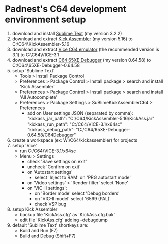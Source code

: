 # Padnest's C64 development environment setup
 1. download and install [Sublime Text](https://www.sublimetext.com) (my version 3.2.2)   
 2. download and extract [Kick Assembler](http://theweb.dk/KickAssemble) (my version 5.16) to C:\C64\KickAssembler-5.16
 3. download and extract [Vice C64 emulator](https://vice-emu.sourceforge.io/windows.html) (the recommended version is 3.1) to C:\C64\VICE-3.1
 4. download and extract [C64 65XE Debugger](https://sourceforge.net/projects/c64-debugger) (my version 0.64.58)  to C:\C64\65XE-Debugger-0.64.58
 5. setup 'Sublime Text'
	- Tools > Install Package Control	
	- Preferences > Package Control > Install package > search and install 'Kick Assembler'
	- Preferences > Package Control > Install package > search and install 'All Autocomplete'
	- Preferences > Package Settings > SuBlimeKickAssemblerC64 > Preferences
		- add on User settings JSON (separated by comma):
			"kickass_jar_path": "C:/C64/KickAssembler-5.16/KickAss.jar"
			"kickass_run_path": "C:/C64/VICE-3.1/x64sc"
			"kickass_debug_path": "C:/C64/65XE-Debugger-0.64.58/C64Debugger"
6. create a workspace (ex: W:\C64\kickassembler) for projects
7. setup 'Vice'
	- run C:/C64/VICE-3.1/x64sc
	- Menu > Settings
		- check 'Save settings on exit'
		- uncheck 'Confirm on exit'
		- on 'Autostart settings'
			- select 'Inject to RAM' on 'PRG autostart mode'
		- on 'Video settings' > 'Render filter' select 'None'
		- on 'VIC-II settings':
			- on 'Border mode' select 'Debug borders'
			- on 'VIC-II model' select '6569 (PAL)'
			- check VSP bug
8. setup Kick Assembler
	- backup file 'KickAss.cfg' as 'KickAss.cfg.bak'
	- edit file 'KickAss.cfg' adding
		-debugdump
9. default 'Sublime Text' shortkeys are:
	- Build and Run (F7)
	- Build and Debug (Shift+F7)
